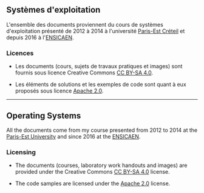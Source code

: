 ## Systèmes d'exploitation

L'ensemble des documents proviennent du cours de systèmes d'exploitation présenté de 2012 à 2014 à l'université [Paris-Est Créteil](http://www.u-pec.fr/) et depuis 2016 à l'[ENSICAEN](http://www.ensicaen.fr).

### Licences

* Les documents (cours, sujets de travaux pratiques et images) sont fournis sous licence Creative Commons [CC BY-SA 4.0](https://creativecommons.org/licenses/by-sa/4.0/). 

* Les éléments de solutions et les exemples de code sont quant à eux proposés sous licence [Apache 2.0](http://www.apache.org/licenses/LICENSE-2.0).

-----

## Operating Systems

All the documents come from my course presented from 2012 to 2014 at the [Paris-Est University](http://www.u-pec.fr/) and since 2016 at the [ENSICAEN](http://www.ensicaen.fr).

### Licensing

* The documents (courses, laboratory work handouts and images) are provided under the Creative Commons [CC BY-SA 4.0](https://creativecommons.org/licenses/by-sa/4.0/) license. 

* The code samples are licensed under the [Apache 2.0](http://www.apache.org/licenses/LICENSE-2.0) license.
